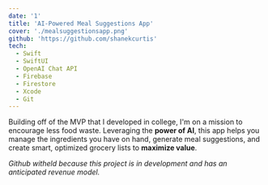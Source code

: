 ```yaml
---
date: '1'
title: 'AI-Powered Meal Suggestions App'
cover: './mealsuggestionsapp.png'
github: 'https://github.com/shanekcurtis'
tech:
  - Swift
  - SwiftUI
  - OpenAI Chat API
  - Firebase
  - Firestore
  - Xcode
  - Git
---
```


Building off of the MVP that I developed in college, I'm on a mission to encourage less food waste. Leveraging the **power of AI**, this app helps you manage the ingredients you have on hand, generate meal suggestions, and create smart, optimized grocery lists to **maximize value**.

*Github witheld because this project is in development and has an anticipated revenue model.*
